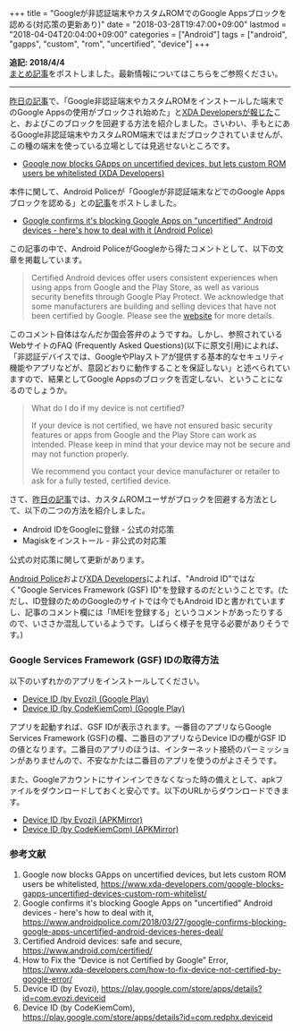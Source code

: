 +++
title = "Googleが非認証端末やカスタムROMでのGoogle Appsブロックを認める(対応策の更新あり)"
date = "2018-03-28T19:47:00+09:00"
lastmod = "2018-04-04T20:04:00+09:00"
categories = ["Android"]
tags = ["android", "gapps", "custom", "rom", "uncertified", "device"]
+++

**追記: 2018/4/4**  
[まとめ記事](/post/android-gapps-uncertified-device-2/)をポストしました。最新情報についてはこちらをご参照ください。

___

[昨日の記事](/post/android-gapps-uncertified-device/)で、「Google非認証端末やカスタムROMをインストールした端末でのGoogle Appsの使用がブロックされ始めた」と[XDA Developersが報じた](https://www.xda-developers.com/google-blocks-gapps-uncertified-devices-custom-rom-whitelist/)こと、およびこのブロックを回避する方法を紹介しました。さいわい、手もとにあるGoogle非認証端末やカスタムROM端末ではまだブロックされていませんが、この種の端末を使っている立場としては見逃せないところです。

- [Google now blocks GApps on uncertified devices, but lets custom ROM users be whitelisted (XDA Developers)](https://www.xda-developers.com/google-blocks-gapps-uncertified-devices-custom-rom-whitelist/)

本件に関して、Android Policeが「Googleが非認証端末などでのGoogle Appsブロックを認める」との[記事](https://www.androidpolice.com/2018/03/27/google-confirms-blocking-google-apps-uncertified-android-devices-heres-deal/)をポストしました。

- [Google confirms it's blocking Google Apps on "uncertified" Android devices - here's how to deal with it (Android Police)](https://www.androidpolice.com/2018/03/27/google-confirms-blocking-google-apps-uncertified-android-devices-heres-deal/)

この記事の中で、Android PoliceがGoogleから得たコメントとして、以下の文章を掲載しています。

> Certified Android devices offer users consistent experiences when using apps from Google and the Play Store, as well as various security benefits through Google Play Protect. We acknowledge that some manufacturers are building and selling devices that have not been certified by Google. Please see the [website](http://android.com/certified) for more details.

このコメント自体はなんだか国会答弁のようですね。しかし、参照されているWebサイトのFAQ (Frequently Asked Questions)(以下に原文引用)によれば、「非認証デバイスでは、GoogleやPlayストアが提供する基本的なセキュリティ機能やアプリなどが、意図どおりに動作することを保証しない」と述べられていますので、結果としてGoogle Appsのブロックを否定しない、ということになるのでしょうか。

> What do I do if my device is not certified?
> 
> If your device is not certified, we have not ensured basic security features or apps from Google and the Play Store can work as intended. Please keep in mind that your device may not be secure and may not function properly. 
> 
> We recommend you contact your device manufacturer or retailer to ask for a fully tested, certified device.

さて、[昨日の記事](/post/android-gapps-uncertified-device/)では、カスタムROMユーザがブロックを回避する方法として、以下の二つの方法を紹介しました。

- Android IDをGoogleに登録 - 公式の対応策
- Magiskをインストール - 非公式の対応策

公式の対応策に関して更新があります。

[Android Police](https://www.androidpolice.com/2018/03/27/google-confirms-blocking-google-apps-uncertified-android-devices-heres-deal/)および[XDA Developers](https://www.xda-developers.com/how-to-fix-device-not-certified-by-google-error/)によれば、"Android ID"ではなく"Google Services Framework (GSF) ID"を登録するのだということです。(ただし、ID登録のためのGoogleのサイトでは今でもAndroid IDと書かれていますし、記事のコメント欄には「IMEIを登録する」というコメントがあったりするので、いささか混乱しているようです。しばらく様子を見守る必要がありそうです。)

### Google Services Framework (GSF) IDの取得方法
以下のいずれかのアプリをインストールしてください。

- [Device ID (by Evozi) (Google Play)](https://play.google.com/store/apps/details?id=com.evozi.deviceid)
- [Device ID (by CodeKiemCom) (Google Play)](https://play.google.com/store/apps/details?id=com.redphx.deviceid)

アプリを起動すれば、GSF IDが表示されます。一番目のアプリならGoogle Services Framework (GSF)の欄、二番目のアプリならDevice IDの欄がGSF IDの値となります。二番目のアプリのほうは、インターネット接続のパーミッションがありませんので、不安なかたは二番目のアプリを使うのがよさそうです。

また、Googleアカウントにサインインできなくなった時の備えとして、apkファイルをダウンロードしておくと安心です。以下のURLからダウンロードできます。

- [Device ID (by Evozi) (APKMirror)](https://www.apkmirror.com/apk/evozi/device-id/)
- [Device ID (by CodeKiemCom) (APKMirror)](https://www.apkmirror.com/apk/redphx/device-id-2/)

### 参考文献
1. Google now blocks GApps on uncertified devices, but lets custom ROM users be whitelisted, https://www.xda-developers.com/google-blocks-gapps-uncertified-devices-custom-rom-whitelist/
1. Google confirms it's blocking Google Apps on "uncertified" Android devices - here's how to deal with it, https://www.androidpolice.com/2018/03/27/google-confirms-blocking-google-apps-uncertified-android-devices-heres-deal/
1. Certified Android devices: safe and secure, https://www.android.com/certified/
1. How to Fix the “Device is not Certified by Google” Error, https://www.xda-developers.com/how-to-fix-device-not-certified-by-google-error/
1. Device ID (by Evozi), https://play.google.com/store/apps/details?id=com.evozi.deviceid
1. Device ID (by CodeKiemCom), https://play.google.com/store/apps/details?id=com.redphx.deviceid
